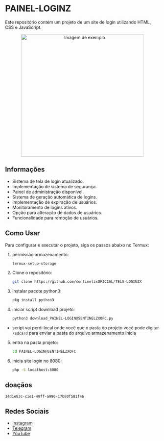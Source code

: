 # PAINEL-LOGINZ

Este repositório contém um projeto de um site de login utilizando HTML, CSS e JavaScript.

<!-- Coloque a imagem no meio -->
<p align="center">
    <img src="https://iili.io/d3byR0N.jpg" alt="Imagem de exemplo" width="400px">
</p>

## Informações

- Sistema de tela de login atualizado.
- Implementação de sistema de segurança.
- Painel de administração disponível.
- Sistema de geração automática de logins.
- Implementação de expiração de usuários.
- Monitoramento de logins ativos.
- Opção para alteração de dados de usuários.
- Funcionalidade para remoção de usuários.

## Como Usar

Para configurar e executar o projeto, siga os passos abaixo no Termux:

1. permissão armazenamento:
   ```bash
   termux-setup-storage

2. Clone o repositório:
   ```bash
   git clone https://github.com/sentinelzxOFICIAL/TELA-LOGINZX

3. instalar pacote python3:
   ```bash
   pkg install python3

4. iniciar script download projeto:
   ```bash
   python3 download_PAINEL-LOGIN@SENTINELZXOFC.py

- script vai perdi local onde você que o pasta do projeto você pode digitar `/sdcard` para enviar a pasta do arquivo armazenamento inicia

5. entra na pasta projeto:
   ```bash
   cd PAINEL-LOGIN@SENTINELZXOFC

6. inicia site login no 8080:
   ```bash
   php -S localhost:8080
   
## doaçãos 

```34d1e83c-c1e1-49ff-a996-17b80f581f46```

## Redes Sociais

- [Instagram](https://www.instagram.com/sentinelzxofc?igsh=aTR5OWFxb3gxaHNu)
- [Telegram](https://t.me/FB_HCKERZX)
- [YouTube](https://youtube.com/@sentienlzx?si=67DGJGN3WzLSIRt0)
